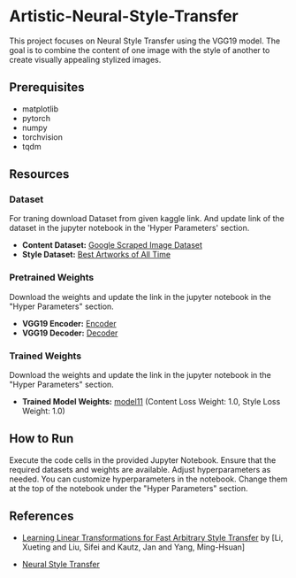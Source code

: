 # Artistic-Neural-Style-Transfer

This project focuses on Neural Style Transfer using the VGG19 model. The goal is to combine the content of one image with the style of another to create visually appealing stylized images.


## Prerequisites

- matplotlib  
- pytorch  
- numpy  
- torchvision  
- tqdm
## Resources

### Dataset
For traning download Dataset from given kaggle link. And update link of the dataset in the jupyter notebook in the 'Hyper Parameters' section.  
- **Content Dataset:** [Google Scraped Image Dataset](https://www.kaggle.com/datasets/duttadebadri/image-classification/)
- **Style Dataset:** [Best Artworks of All Time](https://www.kaggle.com/datasets/ikarus777/best-artworks-of-all-time/)

### Pretrained Weights
Download the weights and update the link in the jupyter notebook in the "Hyper Parameters" section.  
- **VGG19 Encoder:** [Encoder](insert_link_here)
- **VGG19 Decoder:** [Decoder](insert_link_here)

### Trained Weights
Download the weights and update the link in the jupyter notebook in the "Hyper Parameters" section.  
- **Trained Model Weights:** [model11](insert_link_here) (Content Loss Weight: 1.0, Style Loss Weight: 1.0)

## How to Run

Execute the code cells in the provided Jupyter Notebook. Ensure that the required datasets and weights are available. Adjust hyperparameters as needed.
You can customize hyperparameters in the notebook. Change them at the top of the notebook under the "Hyper Parameters" section.
## References

- [Learning Linear Transformations for Fast Arbitrary Style Transfer](https://arxiv.org/abs/1808.04537) by [Li, Xueting and Liu, Sifei and Kautz, Jan and Yang, Ming-Hsuan]

- [Neural Style Transfer](https://medium.com/ai-techsystems/neural-style-transfer-742dca137976)
